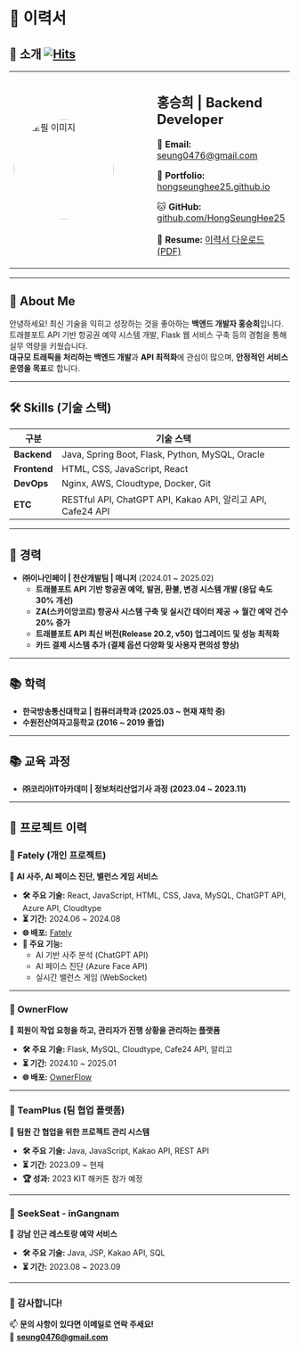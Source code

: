 # 📝 이력서

## **👤 소개** [![Hits](https://hits.seeyoufarm.com/api/count/incr/badge.svg?url=https://github.com/HongSeungHee25)](https://github.com/HongSeungHee25)
<table>
  <tr>
    <td width="300px">
      <img src="https://github.com/HongSeungHee25/My-RESUME/raw/master/images/홍승희.jpg" alt="프로필 이미지" width="180" style="border-radius: 50%;">
    </td>
    <td>
      <h2>홍승희 | Backend Developer</h2>
      <p>📧 <b>Email:</b> <a href="mailto:seung0476@gmail.com">seung0476@gmail.com</a></p>
      <p>📂 <b>Portfolio:</b> <a href="https://hongseunghee25.github.io" target="_blank">hongseunghee25.github.io</a></p>
      <p>🐱 <b>GitHub:</b> <a href="https://github.com/HongSeungHee25" target="_blank">github.com/HongSeungHee25</a></p>
      <p>📄 <b>Resume:</b> <a href="https://github.com/HongSeungHee25/My-RESUME/RESUME.pdf" target="_blank">이력서 다운로드 (PDF)</a></p>
    </td>
  </tr>
</table>

---

## **🚀 About Me**
안녕하세요! 최신 기술을 익히고 성장하는 것을 좋아하는 **백엔드 개발자 홍승희**입니다.  
트래블포트 API 기반 항공권 예약 시스템 개발, Flask 웹 서비스 구축 등의 경험을 통해 실무 역량을 키웠습니다.  
**대규모 트래픽을 처리하는 백엔드 개발**과 **API 최적화**에 관심이 많으며, **안정적인 서비스 운영을 목표**로 합니다.

---

## **🛠 Skills (기술 스택)**

| **구분**  | **기술 스택**  |
|----------|-------------|
| **Backend** | Java, Spring Boot, Flask, Python, MySQL, Oracle |
| **Frontend** | HTML, CSS, JavaScript, React |
| **DevOps** | Nginx, AWS, Cloudtype, Docker, Git |
| **ETC** | RESTful API, ChatGPT API, Kakao API, 알리고 API, Cafe24 API |

---

## **📌 경력**
- **㈜이나인페이 | 전산개발팀 | 매니저** (2024.01 ~ 2025.02)  
  - **트래블포트 API 기반 항공권 예약, 발권, 환불, 변경 시스템 개발 (응답 속도 30% 개선)**  
  - **ZA(스카이앙코르) 항공사 시스템 구축 및 실시간 데이터 제공 → 월간 예약 건수 20% 증가**  
  - **트래블포트 API 최신 버전(Release 20.2, v50) 업그레이드 및 성능 최적화**  
  - **카드 결제 시스템 추가 (결제 옵션 다양화 및 사용자 편의성 향상)**  

---

## **📚 학력**
- **한국방송통신대학교 | 컴퓨터과학과 (2025.03 ~ 현재 재학 중)**
- **수원전산여자고등학교 (2016 ~ 2019 졸업)**

---

## **📚 교육 과정**
- **㈜코리아IT아카데미 | 정보처리산업기사 과정 (2023.04 ~ 2023.11)**

---

## **💼 프로젝트 이력**

### 📌 Fately (개인 프로젝트)
📌 **AI 사주, AI 페이스 진단, 밸런스 게임 서비스**
- **🛠 주요 기술:** React, JavaScript, HTML, CSS, Java, MySQL, ChatGPT API, Azure API, Cloudtype
- **⏳ 기간:** 2024.06 ~ 2024.08
- **🌐 배포:** [Fately](https://fately.co.kr/)  
- **🎯 주요 기능:**  
  - AI 기반 사주 분석 (ChatGPT API)  
  - AI 페이스 진단 (Azure Face API)  
  - 실시간 밸런스 게임 (WebSocket)  

---

### **📌 OwnerFlow**
📌 **회원이 작업 요청을 하고, 관리자가 진행 상황을 관리하는 플랫폼**  
- **🛠 주요 기술:** Flask, MySQL, Cloudtype, Cafe24 API, 알리고  
- **⏳ 기간:** 2024.10 ~ 2025.01  
- **🌐 배포:** [OwnerFlow](https://ownerflow-admin.com)  

---

### **📌 TeamPlus (팀 협업 플랫폼)**
📌 **팀원 간 협업을 위한 프로젝트 관리 시스템**  
- **🛠 주요 기술:** Java, JavaScript, Kakao API, REST API  
- **⏳ 기간:** 2023.09 ~ 현재  
- **🏆 성과:** 2023 KIT 해커톤 참가 예정  

---

### **📌 SeekSeat - inGangnam**
📌 **강남 인근 레스토랑 예약 서비스**  
- **🛠 주요 기술:** Java, JSP, Kakao API, SQL  
- **⏳ 기간:** 2023.08 ~ 2023.09  

---

### **📌 감사합니다!**
📫 **문의 사항이 있다면 이메일로 연락 주세요!**  
📩 **seung0476@gmail.com**  
